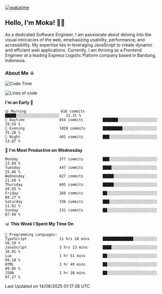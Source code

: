 [![wakatime](https://wakatime.com/badge/user/af9abd23-dba3-4dbe-973c-b045a9417a55.svg?style=social)](https://wakatime.com/@af9abd23-dba3-4dbe-973c-b045a9417a55)
## Hello, I'm Moka! 👋🏼


As a dedicated Software Engineer, I am passionate about delving into the visual intricacies of the web, emphasizing usability, performance, and accessibility. My expertise lies in leveraging JavaScript to create dynamic and efficient web applications. Currently, I am thriving as a Frontend Engineer at a leading Express Logistic Plaform company based in Bandung, Indonesia.

### About Me ↓

<!--START_SECTION:waka-->
![Code Time](http://img.shields.io/badge/Code%20Time-12%2C206%20hrs%2041%20mins-blue)

![Lines of code](https://img.shields.io/badge/From%20Hello%20World%20I%27ve%20Written-5.6%20million%20lines%20of%20code-blue)

**I'm an Early 🐤** 

```text
🌞 Morning                616 commits         █████░░░░░░░░░░░░░░░░░░░░   21.31 % 
🌆 Daytime                854 commits         ███████░░░░░░░░░░░░░░░░░░   29.54 % 
🌃 Evening                1020 commits        █████████░░░░░░░░░░░░░░░░   35.28 % 
🌙 Night                  401 commits         ███░░░░░░░░░░░░░░░░░░░░░░   13.87 % 
```
📅 **I'm Most Productive on Wednesday** 

```text
Monday                   377 commits         ███░░░░░░░░░░░░░░░░░░░░░░   13.04 % 
Tuesday                  447 commits         ████░░░░░░░░░░░░░░░░░░░░░   15.46 % 
Wednesday                627 commits         █████░░░░░░░░░░░░░░░░░░░░   21.69 % 
Thursday                 605 commits         █████░░░░░░░░░░░░░░░░░░░░   20.93 % 
Friday                   268 commits         ██░░░░░░░░░░░░░░░░░░░░░░░   09.27 % 
Saturday                 336 commits         ███░░░░░░░░░░░░░░░░░░░░░░   11.62 % 
Sunday                   231 commits         ██░░░░░░░░░░░░░░░░░░░░░░░   07.99 % 
```


📊 **This Week I Spent My Time On** 

```text
💬 Programming Languages: 
TypeScript               11 hrs 20 mins      ██████████████░░░░░░░░░░░   56.19 % 
JavaScript               3 hrs 13 mins       ████░░░░░░░░░░░░░░░░░░░░░   16.01 % 
Lua                      1 hr 51 mins        ██░░░░░░░░░░░░░░░░░░░░░░░   09.18 % 
HTML                     1 hr 49 mins        ██░░░░░░░░░░░░░░░░░░░░░░░   09.05 % 
JSON                     1 hr 28 mins        ██░░░░░░░░░░░░░░░░░░░░░░░   07.27 % 
```


 Last Updated on 14/06/2025 01:17:38 UTC
<!--END_SECTION:waka-->
